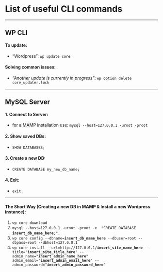 # List of useful CLI commands

---

## WP CLI

#### To update: 
- “Wordpress”: `wp update core`

#### Solving common issues:
- _“Another update is currently in progress”_: `wp option delete core_updater.lock`

---

## MySQL Server

#### 1. Connect to Server:
- for a MAMP installation use: `mysql --host=127.0.0.1 -uroot -proot`

#### 2. Show saved DBs:
- `SHOW DATABASES;`

#### 3. Create a new DB:
- `CREATE DATABASE my_new_db_name;`

#### 4. Exit:
- `exit;`

---

#### The Short Way (Creating a new DB in MAMP & Install a new Wordpress instance):
1. `wp core download`
2. `mysql --host=127.0.0.1 -uroot -proot -e  "CREATE DATABASE `**`insert_db_name_here`**`;";`
3. `wp core config --dbname=`**`insert_db_name_here`**` --dbuser=root --dbpass=root --dbhost=127.0.0.1`
4. `wp core install --url=http://127.0.0.1/`**`insert_site_name_here`**` --title="`**`insert_site_title_here`**`" --admin_name="`**`insert_admin_name_here`**`" admin_email="`**`insert_admin_email_here`**`" --admin_password="`**`insert_admin_password_here`**`"`

